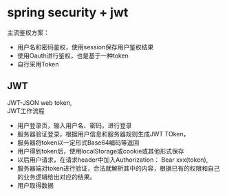# spring security + jwt

主流鉴权方案：
* 用户名和密码鉴权，使用session保存用户鉴权结果
* 使用Oauth进行鉴权，也是基于一种token
* 自行采用Token


## JWT
JWT-JSON web token,   
JWT工作流程
* 用户登录页，输入用户名、密码，进行登录
* 服务器验证登录，根据用户信息和服务器规则生成JWT TOken，
* 服务器将token以一定形式Base64编码等返回
* 用户得到token后，使用localStorage或cookie或其他形式保存
* 以后用户请求，在请求header中加入Authorization： Bear xxx(token),
* 服务器端对token进行验证，合法就解析其中的内容，根据已有的权限和自己的业务逻辑给出对应的结果。
* 用户取得数据